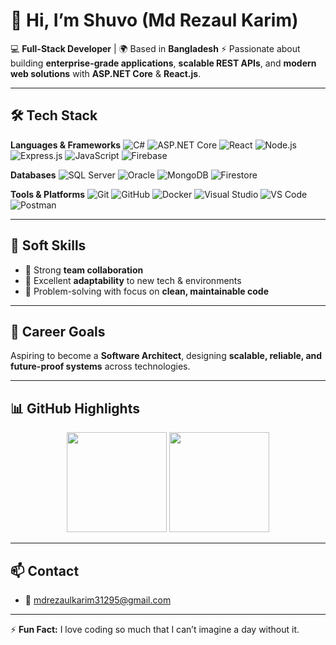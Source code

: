 # 👋 Hi, I’m **Shuvo (Md Rezaul Karim)**

💻 **Full-Stack Developer** | 🌍 Based in **Bangladesh**
⚡ Passionate about building **enterprise-grade applications**, **scalable REST APIs**, and **modern web solutions** with **ASP.NET Core** & **React.js**.

---

## 🛠 Tech Stack

**Languages & Frameworks**
![C#](https://img.shields.io/badge/C%23-239120?style=flat\&logo=c-sharp\&logoColor=white)
![ASP.NET Core](https://img.shields.io/badge/ASP.NET_Core-512BD4?style=flat\&logo=dotnet\&logoColor=white)
![React](https://img.shields.io/badge/React-61DAFB?style=flat\&logo=react\&logoColor=black)
![Node.js](https://img.shields.io/badge/Node.js-339933?style=flat\&logo=node.js\&logoColor=white)
![Express.js](https://img.shields.io/badge/Express.js-000000?style=flat\&logo=express\&logoColor=white)
![JavaScript](https://img.shields.io/badge/JavaScript-F7DF1E?style=flat\&logo=javascript\&logoColor=black)
![Firebase](https://img.shields.io/badge/Firebase-FFCA28?style=flat\&logo=firebase\&logoColor=black)

**Databases**
![SQL Server](https://img.shields.io/badge/SQL_Server-CC2927?style=flat\&logo=microsoft-sql-server\&logoColor=white)
![Oracle](https://img.shields.io/badge/Oracle-F80000?style=flat\&logo=oracle\&logoColor=white)
![MongoDB](https://img.shields.io/badge/MongoDB-47A248?style=flat\&logo=mongodb\&logoColor=white)
![Firestore](https://img.shields.io/badge/Firestore-FFCA28?style=flat\&logo=firebase\&logoColor=black)

**Tools & Platforms**
![Git](https://img.shields.io/badge/Git-F05032?style=flat\&logo=git\&logoColor=white)
![GitHub](https://img.shields.io/badge/GitHub-181717?style=flat\&logo=github\&logoColor=white)
![Docker](https://img.shields.io/badge/Docker-2496ED?style=flat\&logo=docker\&logoColor=white)
![Visual Studio](https://img.shields.io/badge/Visual_Studio-5C2D91?style=flat\&logo=visual-studio\&logoColor=white)
![VS Code](https://img.shields.io/badge/VS_Code-0078D4?style=flat\&logo=visual-studio-code\&logoColor=white)
![Postman](https://img.shields.io/badge/Postman-FF6C37?style=flat\&logo=postman\&logoColor=white)

---

## 🤝 Soft Skills

* 🤝 Strong **team collaboration**
* 🔄 Excellent **adaptability** to new tech & environments
* 🧩 Problem-solving with focus on **clean, maintainable code**

---

## 🎯 Career Goals

Aspiring to become a **Software Architect**, designing
**scalable, reliable, and future-proof systems** across technologies.

---

## 📊 GitHub Highlights

<p align="center">
  <img src="https://github-readme-stats.vercel.app/api?username=mdrezaulkarim38&show_icons=true&theme=default&hide_border=true" height="160" />
  <img src="https://github-readme-stats.vercel.app/api/top-langs/?username=mdrezaulkarim38&layout=compact&theme=default&hide_border=true" height="160" />
</p>  

---

## 📫 Contact

* 📧 [mdrezaulkarim31295@gmail.com](mailto:mdrezaulkarim31295@gmail.com)

---

⚡ **Fun Fact:** I love coding so much that I can’t imagine a day without it.
